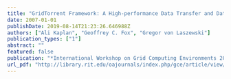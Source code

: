 ```yaml
---
title: "GridTorrent Framework: A High-performance Data Transfer and Data Sharing Framework for Scientific Computing"
date: 2007-01-01
publishDate: 2019-08-14T21:23:26.646988Z
authors: ["Ali Kaplan", "Geoffrey C. Fox", "Gregor von Laszewski"]
publication_types: ["1"]
abstract: ""
featured: false
publication: "*International Workshop on Grid Computing Environments 2007 in Conjunction with SC07*"
url_pdf: "http://library.rit.edu/oajournals/index.php/gce/article/view/85/46"
---
```


